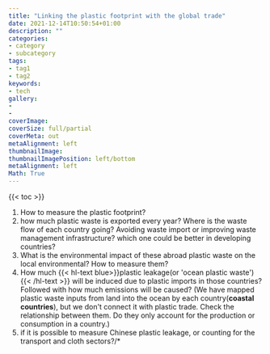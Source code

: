 ```yaml
---
title: "Linking the plastic footprint with the global trade"
date: 2021-12-14T10:50:54+01:00
description: ""
categories:
- category
- subcategory
tags:
- tag1
- tag2
keywords:
- tech
gallery:
-
-
coverImage:
coverSize: full/partial
coverMeta: out
metaAlignment: left
thumbnailImage:
thumbnailImagePosition: left/bottom
metaAlignment: left
Math: True
---
```


<!--more-->
{{< toc >}}
1. How to measure the plastic footprint?
2. how much plastic waste is exported every year? Where is the waste flow of each country going? Avoiding waste import or improving waste management infrastructure? which one could be better in developing countries?
3. What is the environmental impact of these abroad plastic waste on the local environmental? How to measure them?
4. How much {{< hl-text blue>}}plastic leakage(or 'ocean plastic waste'){{< /hl-text >}} will be induced due to plastic imports in those countries? Followed with how much emissions will be caused? (We have mapped plastic waste inputs from land into the ocean by each country(**coastal countries**), but we don't connect it with plastic trade. Check the relationship between them. Do they only account for the production or consumption in a country.)
5. if it is possible to measure Chinese plastic leakage, or counting for the transport and cloth sectors?/*
